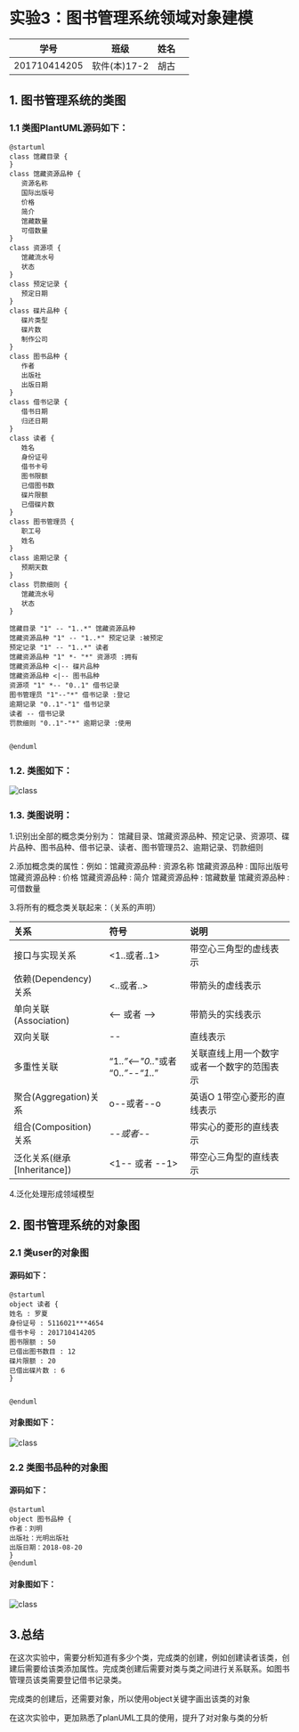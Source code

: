 # 实验3：图书管理系统领域对象建模

|     学号     |     班级     | 姓名 |      |
| :----------: | :----------: | :--: | :--: |
| 201710414205 | 软件(本)17-2 | 胡古 |      |

## 1. 图书管理系统的类图

### 1.1 类图PlantUML源码如下：

``` class
@startuml
class 馆藏目录 {
}
class 馆藏资源品种 {
   资源名称
   国际出版号
   价格
   简介
   馆藏数量
   可借数量
}
class 资源项 {
   馆藏流水号
   状态
}
class 预定记录 {
   预定日期
}
class 碟片品种 {
   碟片类型
   碟片数
   制作公司
}
class 图书品种 {
   作者
   出版社
   出版日期
}
class 借书记录 {
   借书日期
   归还日期
}
class 读者 {
   姓名
   身份证号
   借书卡号
   图书限额
   已借图书数
   碟片限额
   已借碟片数
}
class 图书管理员 {
   职工号
   姓名
}
class 逾期记录 {
   预期天数
}
class 罚款细则 {
   馆藏流水号
   状态
}

馆藏目录 "1" -- "1..*" 馆藏资源品种
馆藏资源品种 "1" -- "1..*" 预定记录 :被预定
预定记录 "1" -- "1..*" 读者
馆藏资源品种 "1" *- "*" 资源项 :拥有
馆藏资源品种 <|-- 碟片品种
馆藏资源品种 <|-- 图书品种
资源项 "1" *-- "0..1" 借书记录
图书管理员 "1"--"*" 借书记录 :登记
逾期记录 "0..1"-"1" 借书记录
读者 -- 借书记录
罚款细则 "0..1"-"*" 逾期记录 :使用


@enduml
```

### 1.2. 类图如下：



![class](1.png)

### 1.3. 类图说明：

1.识别出全部的概念类分别为：
馆藏目录、馆藏资源品种、预定记录、资源项、碟片品种、图书品种、借书记录、读者、图书管理员2、逾期记录、罚款细则

 2.添加概念类的属性：例如：馆藏资源品种 : 资源名称
馆藏资源品种 : 国际出版号
馆藏资源品种 : 价格
馆藏资源品种 : 简介
馆藏资源品种 : 馆藏数量
馆藏资源品种 : 可借数量

3.将所有的概念类关联起来：（关系的声明）

| 关系                        | 符号                               | 说明                                       |
| :-------------------------- | :--------------------------------- | :----------------------------------------- |
| 接口与实现关系              | <1..或者..1>                       | 带空心三角型的虚线表示                     |
| 依赖(Dependency)关系        | <..或者..>                         | 带箭头的虚线表示                           |
| 单向关联(Association)       | <-- 或者 -->                       | 带箭头的实线表示                           |
| 双向关联                    | --                                 | 直线表示                                   |
| 多重性关联                  | “1..*”<--"0..*"或者 “0..*”--“1..*” | 关联直线上用一个数字或者一个数字的范围表示 |
| 聚合(Aggregation)关系       | o--或者--o                         | 英语O 1带空心菱形的直线表示                |
| 组合(Composition)关系       | *--或者--*                         | 带实心的菱形的直线表示                     |
| 泛化关系(继承[Inheritance]) | <1-- 或者 --1>                     | 带空心三角型的直线表示                     |

4.泛化处理形成领域模型

## 2. 图书管理系统的对象图

### 2.1 类user的对象图

#### 源码如下：

``` class
@startuml
object 读者 {
姓名 : 罗夏
身份证号 : 5116021***4654
借书卡号 : 201710414205
图书限额 : 50
已借出图书数目 : 12
碟片限额 : 20
已借出碟片数 : 6
}


@enduml
```

#### 对象图如下：

![class](2.png)

### 2.2 类图书品种的对象图

#### 源码如下：

``` class
@startuml
object 图书品种 {
作者：刘明
出版社：光明出版社
出版日期：2018-08-20
}
@enduml
```

#### 对象图如下：

![class](3.png)



## 3.总结
在这次实验中，需要分析知道有多少个类，完成类的创建，例如创建读者该类，创建后需要给该类添加属性。完成类创建后需要对类与类之间进行关系联系。如图书管理员该类需要登记借书记录类。

完成类的创建后，还需要对象，所以使用object关键字画出该类的对象

在这次实验中，更加熟悉了planUML工具的使用，提升了对对象与类的分析
